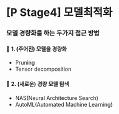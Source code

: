 # [P Stage4] 모델최적화

### 모델 경량화를 하는 두가지 접근 방법
#### :triangular_flag_on_post: 1. (주어진) 모델을 경량화
- Pruning
- Tensor decomposition

#### :triangular_flag_on_post: 2. (새로운) 경량 모델 탐색
- NAS(Neural Architecture Search)
- AutoML(Automated Machine Learning)
